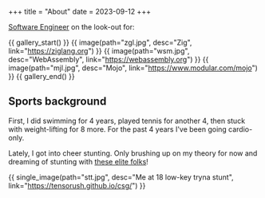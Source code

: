 +++
title = "About"
date = 2023-09-12
+++

[Software Engineer](https://tensorush.github.io/cv/en.pdf) on the look-out for:

{{ gallery_start() }}
{{ image(path="zgl.jpg", desc="Zig", link="https://ziglang.org") }}
{{ image(path="wsm.jpg", desc="WebAssembly", link="https://webassembly.org") }}
{{ image(path="mjl.jpg", desc="Mojo", link="https://www.modular.com/mojo") }}
{{ gallery_end() }}

## Sports background

First, I did swimming for 4 years, played tennis for another 4, then stuck with weight-lifting for 8 more. For the past 4 years I've been going cardio-only.

Lately, I got into cheer stunting. Only brushing up on my theory for now and dreaming of stunting with [these elite folks](@/csg.md)!

{{ single_image(path="stt.jpg", desc="Me at 18 low-key tryna stunt", link="https://tensorush.github.io/csg/") }}
